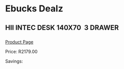 
# Ebucks Dealz
## HII INTEC DESK 140X70  3 DRAWER
[Product Page](https://www.ebucks.com/web/shop/productSelected.do?prodId=1148406584&catId=1130195724)

Price: R2179.00

Savings: 


	